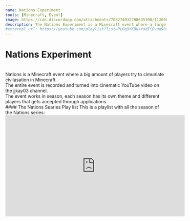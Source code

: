 ```yaml
---
name: Nations Experiment
tools: [Minecraft, Event]
image: https://cdn.discordapp.com/attachments/708274032788635700/1126908985275056239/Untitled-1.png
description: The Nations Experiment is a Minecraft event where a large ammount of players try to simulate civilization. 
#external_url: https://youtube.com/playlist?list=PL0q9YKBusYodIiBvud98tMepUZKjqO-UV
---
```


# Nations Experiment
<br>
Nations is a Minecraft event where a big amount of players try to cimunlate civilasation in Minecraft.<br>
The entire event is recorded and turned into cinematic YouTube video on the jjkay03 channel.
<br>
The event works in season, each season has its own theme and different players that gets accepted through applications.
<br>
#### The Nations Searies Play list
This is a playlist with all the season of the Nations series:
<iframe width="560" height="315" src="https://www.youtube.com/embed/videoseries?list=PL0q9YKBusYodIiBvud98tMepUZKjqO-UV" title="YouTube video player" frameborder="0" allow="accelerometer; autoplay; clipboard-write; encrypted-media; gyroscope; picture-in-picture; web-share" allowfullscreen></iframe>
